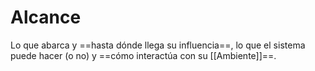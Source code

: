 # Alcance

Lo que abarca y ==hasta dónde llega su influencia==, lo que el sistema puede hacer (o no) y ==cómo interactúa con su [[Ambiente]]==.

